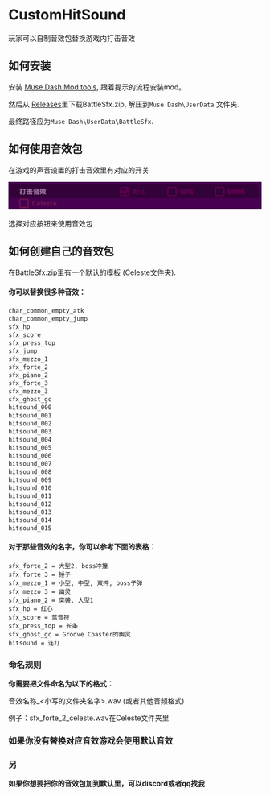 # CustomHitSound

玩家可以自制音效包替换游戏内打击音效

## 如何安装
安装 [Muse Dash Mod tools](https://github.com/MDModsDev/MuseDashModToolsUI/releases/latest), 跟着提示的流程安装mod。

然后从 [Releases](https://github.com/MDModsDev/CustomHitSound/releases/latest)里下载BattleSfx.zip, 解压到`Muse Dash\UserData` 文件夹.

最终路径应为`Muse Dash\UserData\BattleSfx`.

## 如何使用音效包

在游戏的声音设置的打击音效里有对应的开关

![Screenshot](Intro/Screenshot.zh.png)

选择对应按钮来使用音效包

## 如何创建自己的音效包
在BattleSfx.zip里有一个默认的模板 (Celeste文件夹).

#### 你可以替换很多种音效：

```
char_common_empty_atk
char_common_empty_jump
sfx_hp
sfx_score
sfx_press_top
sfx_jump
sfx_mezzo_1
sfx_forte_2
sfx_piano_2
sfx_forte_3
sfx_mezzo_3
sfx_ghost_gc
hitsound_000
hitsound_001
hitsound_002
hitsound_003
hitsound_004
hitsound_005
hitsound_006
hitsound_007
hitsound_008
hitsound_009
hitsound_010
hitsound_011
hitsound_012
hitsound_013
hitsound_014
hitsound_015
```

#### 对于那些音效的名字，你可以参考下面的表格：

```
sfx_forte_2 = 大型2, boss冲撞
sfx_forte_3 = 锤子
sfx_mezzo_1 = 小型, 中型, 双押, boss子弹
sfx_mezzo_3 = 幽灵
sfx_piano_2 = 突袭, 大型1
sfx_hp = 红心
sfx_score = 蓝音符
sfx_press_top = 长条
sfx_ghost_gc = Groove Coaster的幽灵
hitsound = 连打 
```

### 命名规则
**你需要把文件命名为以下的格式：**

音效名称_<小写的文件夹名字>.wav (或者其他音频格式)

例子：sfx_forte_2_celeste.wav在Celeste文件夹里

### 如果你没有替换对应音效游戏会使用默认音效

### 另
**如果你想要把你的音效包加到默认里，可以discord或者qq找我**